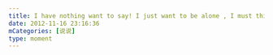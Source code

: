 ```yaml
---
title: I have nothing want to say! I just want to be alone , I must think why I failed the English exam . 🌙
date: 2012-11-16 23:16:36
mCategories: [说说]
type: moment
---
```


